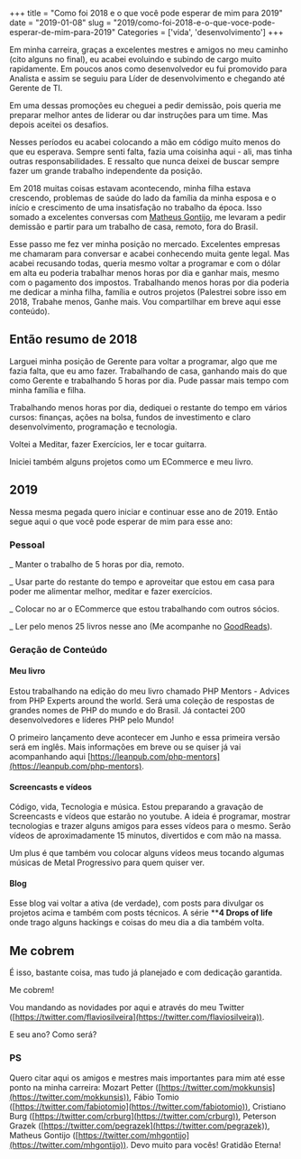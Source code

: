 +++
title = "Como foi 2018 e o que você pode esperar de mim para 2019"
date = "2019-01-08"
slug = "2019/como-foi-2018-e-o-que-voce-pode-esperar-de-mim-para-2019"
Categories = ['vida', 'desenvolvimento']
+++

Em minha carreira, graças a excelentes mestres e amigos no meu caminho (cito alguns no final), eu acabei evoluindo e subindo de cargo muito rapidamente. Em poucos anos como desenvolvedor eu fui promovido para Analista e assim se seguiu para Líder de desenvolvimento e chegando até Gerente de TI.


Em uma dessas promoções eu cheguei a pedir demissão, pois queria me preparar melhor antes de liderar ou dar instruções para um time. Mas depois aceitei os desafios.


Nesses períodos eu acabei colocando a mão em código muito menos do que eu esperava. Sempre senti falta, fazia uma coisinha aqui - ali, mas tinha outras responsabilidades. E ressalto que nunca deixei de buscar sempre fazer um grande trabalho independente da posição.


Em 2018 muitas coisas estavam acontecendo, minha filha estava crescendo, problemas de saúde do lado da família da minha esposa e o início e crescimento de uma insatisfação no trabalho da época. Isso somado a excelentes conversas com [Matheus Gontijo](https://twitter.com/mhgontijo), me levaram a pedir demissão e partir para um trabalho de casa, remoto, fora do Brasil. 
<!--more-->

Esse passo me fez ver minha posição no mercado. Excelentes empresas me chamaram para conversar e acabei conhecendo muita gente legal. Mas acabei recusando todas, queria mesmo voltar a programar e com o dólar em alta eu poderia trabalhar menos horas por dia e ganhar mais, mesmo com o pagamento dos impostos. Trabalhando menos horas por dia poderia me dedicar a minha filha, família e outros projetos (Palestrei sobre isso em 2018, Trabahe menos, Ganhe mais. Vou compartilhar em breve aqui esse conteúdo).


## Então resumo de 2018
Larguei minha posição de Gerente para voltar a programar, algo que me fazia falta, que eu amo fazer. Trabalhando de casa, ganhando mais do que como Gerente e trabalhando 5 horas por dia. Pude passar mais tempo com minha família e filha.


Trabalhando menos horas por dia, dediquei o restante do tempo em vários cursos: finanças, ações na bolsa, fundos de investimento e claro desenvolvimento, programação e tecnologia.


Voltei a Meditar, fazer Exercícios, ler e tocar guitarra.


Iniciei também alguns projetos como um ECommerce e meu livro.


## 2019
Nessa mesma pegada quero iniciar e continuar esse ano de 2019.
Então segue aqui o que você pode esperar de mim para esse ano:


### Pessoal

_ Manter o trabalho de 5 horas por dia, remoto.


_ Usar parte do restante do tempo e aproveitar que estou em casa para poder me alimentar melhor, meditar e fazer exercícios.


_ Colocar no ar o ECommerce que estou trabalhando com outros sócios.


_ Ler pelo menos 25 livros nesse ano (Me acompanhe no [GoodReads](https://www.goodreads.com/)).


### Geração de Conteúdo

#### Meu livro
Estou trabalhando na edição do meu livro chamado PHP Mentors - Advices from PHP Experts around the world. Será uma coleção de respostas de grandes nomes de PHP do mundo e do Brasil. Já contactei 200 desenvolvedores e líderes PHP pelo Mundo! 


O primeiro lançamento deve acontecer em Junho e essa primeira versão será em inglês. Mais informações em breve ou se quiser já vai acompanhando aqui [https://leanpub.com/php-mentors](https://leanpub.com/php-mentors).


#### Screencasts e vídeos
Código, vida, Tecnologia e música. Estou preparando a gravação de Screencasts e vídeos que estarão no youtube. A ideia é programar, mostrar tecnologias e trazer alguns amigos para esses vídeos para o mesmo. Serão vídeos de aproximadamente 15 minutos, divertidos e com mão na massa. 


Um plus é que também vou colocar alguns vídeos meus tocando algumas músicas de Metal Progressivo para quem quiser ver.


#### Blog
Esse blog vai voltar a ativa (de verdade), com posts para divulgar os projetos acima e também com posts técnicos. A série ****4 Drops of life** onde trago alguns hackings e coisas do meu dia a dia também volta.


## Me cobrem
É isso, bastante coisa, mas tudo já planejado e com dedicação garantida.


Me cobrem!


Vou mandando as novidades por aqui e através do meu Twitter ([https://twitter.com/flaviosilveira](https://twitter.com/flaviosilveira)).


E seu ano? Como será?


### PS
Quero citar aqui os amigos e mestres mais importantes para mim até esse ponto na minha carreira: Mozart Petter ([https://twitter.com/mokkunsis](https://twitter.com/mokkunsis)), Fábio Tomio ([https://twitter.com/fabiotomio](https://twitter.com/fabiotomio)), Cristiano Burg ([https://twitter.com/crburg](https://twitter.com/crburg)), Peterson Grazek ([https://twitter.com/pegrazek](https://twitter.com/pegrazek)), Matheus Gontijo ([https://twitter.com/mhgontijo](https://twitter.com/mhgontijo)). Devo muito para vocês! Gratidão Eterna!
